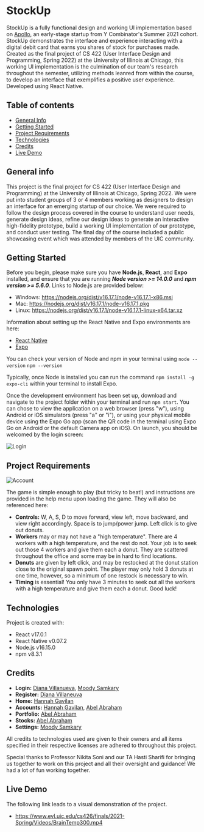 # StockUp
StockUp is a fully functional design and working UI implementation based on [Apollo](https://www.withapollo.com/), an early-stage startup from Y Combinator's Summer 2021 cohort. StockUp demonstrates the interface and experience interacting with a digital debit card that earns you shares of stock for purchases made. Created as the final project of CS 422 (User Interface Design and Programming, Spring 2022) at the University of Illinois at Chicago, this working UI implementation is the culmination of our team's research throughout the semester, utilizing methods leanred from within the course, to develop an interface that exemplifies a positive user experience. Developed using React Native.

## Table of contents
* [General Info](#general-info)
* [Getting Started](#getting-started)
* [Project Requirements](#project-requirements)
* [Technologies](#technologies)
* [Credits](#credits)
* [Live Demo](#live-demo)

## General info
This project is the final project for CS 422 (User Interface Design and Programming) at the University of Illinois at Chicago, Spring 2022. We were put into student groups of 3 or 4 members working as designers to design an interface for an emerging startup of our choice. We were required to follow the design process covered in the course to understand user needs, generate design ideas, refine our design ideas to generate an interactive high-fidelity prototype, build a working UI implementation of our prototype, and conduct user testing. The final day of the course included a public showcasing event which was attended by members of the UIC community.

## Getting Started
Before you begin, please make sure you have **Node.js**, **React**, and **Expo** installed, and ensure that you are running ***Node version >= 14.0.0*** and ***npm version >= 5.6.0***. Links to Node.js are provided below:
* Windows: https://nodejs.org/dist/v16.17.1/node-v16.17.1-x86.msi
* Mac: https://nodejs.org/dist/v16.17.1/node-v16.17.1.pkg
* Linux: https://nodejs.org/dist/v16.17.1/node-v16.17.1-linux-x64.tar.xz

Information about setting up the React Native and Expo environments are here:
* [React Native](https://reactnative.dev/docs/environment-setup)
* [Expo](https://docs.expo.dev/get-started/installation/)

You can check your version of Node and npm in your terminal using 
`node --version`
`npm --version`

Typically, once Node is installed you can run the command
`npm install -g expo-cli`
within your terminal to install Expo. 

Once the development environment has been set up, download and navigate to the project folder within your terminal and run `npm start`. You can chose to view the application on a web browser (press "w"), using Android or iOS simulators (press "a" or "i"), or using your physical mobile device using the Expo Go app (scan the QR code in the terminal using Expo Go on Android or the default Camera app on iOS). On launch, you should be welcomed by the login screen: 

![Login](images/login.png)


## Project Requirements

![Account](images/account.png)

The game is simple enough to play (but tricky to beat!) and instructions are provided in the help menu upon loading the game. They will also be referenced here: 
* **Controls:** W, A, S, D to move forward, view left, move backward, and view right accordingly. Space is to jump/power jump. Left click is to give out donuts.
* **Workers** may or may not have a "high temperature". There are 4 workers with a high temperature, and the rest do not. Your job is to seek out those 4 workers and give them each a donut. They are scattered throughout the office and some may be in hard to find locations.
* **Donuts** are given by left click, and may be restocked at the donut station close to the original spawn point. The player may only hold 3 donuts at one time, however, so a minimum of one restock is necessary to win.
* **Timing** is essential! You only have 3 minutes to seek out all the workers with a high temperature and give them each a donut. Good luck!
    
## Technologies
Project is created with:
* React v17.0.1
* React Native v0.07.2
* Node.js v16.15.0
* npm v8.3.1

## Credits
* **Login:** [Diana Villanueva](https://github.com/dvilla55), [Moody Samkary](https://github.com/MoodyAmroSamkary)
* **Register:** [Diana Villaneuva](https://github.com/dvilla55)
* **Home:** [Hannah Gavilan](https://github.com/hgavil)
* **Accounts:** [Hannah Gavilan](https://github.com/hgavil), [Abel Abraham](https://github.com/Abelaj50)
* **Portfolio:** [Abel Abraham](https://github.com/Abelaj50)
* **Stocks:** [Abel Abraham](https://github.com/Abelaj50)
* **Settings:** [Moody Samkary](https://github.com/MoodyAmroSamkary)

All credits to technologies used are given to their owners and all items specified in their respective licenses are adhered to throughout this project.

Special thanks to Professor Nikita Soni and our TA Hasti Sharifi for bringing us together to work on this project and all their oversight and guidance! We had a lot of fun working together. 

## Live Demo
The following link leads to a visual demonstration of the project.
* https://www.evl.uic.edu/cs426/finals/2021-Spring/Videos/BrainTemp300.mp4

